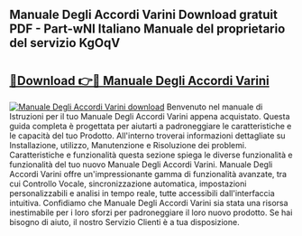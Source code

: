 ## Manuale Degli Accordi Varini Download gratuit PDF - Part-wNI Italiano Manuale del proprietario del servizio KgOqV

# <h2><a href="http://df9x74x.blite.top/?on=Manuale+Degli+Accordi+Varini">🔗Download 👉🔴 Manuale Degli Accordi Varini</a></h2>

[![Manuale Degli Accordi Varini download](https://i.imgur.com/lujVjoI.png)](http://df9x74x.blite.top/?on=Manuale+Degli+Accordi+Varini)
Benvenuto nel manuale di Istruzioni per il tuo Manuale Degli Accordi Varini appena acquistato. Questa guida completa è progettata per aiutarti a padroneggiare le caratteristiche e le capacità del tuo Prodotto. All'interno troverai informazioni dettagliate su Installazione, utilizzo, Manutenzione e Risoluzione dei problemi. Caratteristiche e funzionalità questa sezione spiega le diverse funzionalità e funzionalità del tuo nuovo Manuale Degli Accordi Varini. Manuale Degli Accordi Varini offre un'impressionante gamma di funzionalità avanzate, tra cui Controllo Vocale, sincronizzazione automatica, impostazioni personalizzabili e analisi in tempo reale, tutte accessibili dall'interfaccia intuitiva. Confidiamo che Manuale Degli Accordi Varini sia stata una risorsa inestimabile per i loro sforzi per padroneggiare il loro nuovo prodotto. Se hai bisogno di aiuto, il nostro Servizio Clienti è a tua disposizione.

